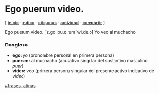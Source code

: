 # Ego puerum video.
[ [inicio](https://github.com/jucardus/jucardus.github.io/blob/main/index.md) · [índice](https://github.com/jucardus/jucardus.github.io/blob/main/indice.md) · [etiquetas](https://github.com/jucardus/jucardus.github.io/blob/main/etiquetas.md) · [actividad](https://github.com/jucardus/jucardus.github.io/blob/main/actividad.md) · [compartir](https://x.com/intent/tweet?text=Ego+puerum+video.+%E2%80%94+Frases+latinas%0A%0A%E2%86%92+https%3A%2F%2Fgithub.com%2Fjucardus%2Fjucardus.github.io%2Fblob%2Fmain%2Fe%2Fg%2Fo%2Fego-puerum-video.md%0A%0A%23frases_latinas_jucardus) ]

Ego puerum video. [ˈɛ.ɡo ˈpu.ɛ.rum ˈwi.de.o] Yo veo al muchacho.

### Desglose

* **ego:** yo (pronombre personal en primera persona)
* **puerum:** al muchacho (acusativo singular del sustantivo masculino _puer_)
* **video:** veo (primera persona singular del presente activo indicativo de _video_)

[#frases-latinas](https://github.com/jucardus/jucardus.github.io/blob/main/f/r/frases-latinas.md)
